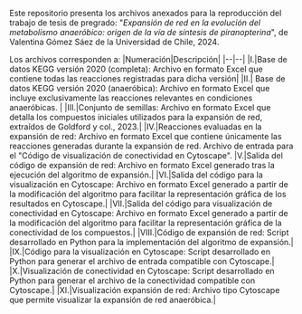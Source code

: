 Este repositorio presenta los archivos anexados para la reproducción del trabajo de tesis de pregrado: "*Expansión de red en la evolución del metabolismo anaeróbico: origen de la vía de síntesis de piranopterina*", de Valentina Gómez Sáez de la Universidad de Chile, 2024.

Los archivos corresponden a:
|Numeración|Descripción|
|--|--|
|I.|Base de datos KEGG versión 2020 (completa): Archivo en formato Excel que contiene todas las reacciones registradas para dicha versión|
|II.| Base de datos KEGG versión 2020 (anaeróbica): Archivo en formato Excel que incluye exclusivamente las reacciones relevantes en condiciones anaeróbicas. |
|III.|Conjunto de semillas: Archivo en formato Excel que detalla los compuestos iniciales utilizados para la expansión de red, extraídos de Goldford y col., 2023.|
|IV.|Reacciones evaluadas en la expansión de red: Archivo en formato Excel que contiene únicamente las reacciones generadas durante la expansión de red. Archivo de entrada para el "Código de visualización de conectividad en Cytoscape".
|V.|Salida del código de expansión de red: Archivo en formato Excel generado tras la ejecución del algoritmo de expansión.|
|VI.|Salida del código para la visualización en Cytoscape: Archivo en formato Excel generado a partir de la modificación del algoritmo para facilitar la representación gráfica de los resultados en Cytoscape.|
|VII.|Salida del código para visualización de conectividad en Cytoscape: Archivo en formato Excel generado a partir de la modificación del algoritmo para facilitar la representación gráfica de la conectividad de los compuestos.|
|VIII.|Código de expansión de red: Script desarrollado en Python para la implementación del algoritmo de expansión.|
|IX.|Código para la visualización en Cytoscape: Script desarrollado en Python para generar el archivo de entrada compatible con Cytoscape.|
|X.|Visualización de conectividad en Cytoscape: Script desarrollado en Python para generar el archivo de la conectividad compatible con Cytoscape.|
|XI.|Visualización expansión de red: Archivo tipo Cytoscape que permite visualizar la expansión de red anaeróbica.|
